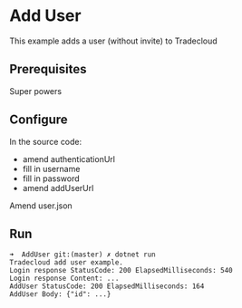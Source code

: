 # Add User

This example adds a user (without invite) to Tradecloud

## Prerequisites

Super powers

## Configure

In the source code:
- amend authenticationUrl
- fill in username
- fill in password
- amend addUserUrl

Amend user.json

## Run

```
➜  AddUser git:(master) ✗ dotnet run
Tradecloud add user example.
Login response StatusCode: 200 ElapsedMilliseconds: 540
Login response Content: ...
AddUser StatusCode: 200 ElapsedMilliseconds: 164
AddUser Body: {"id": ...}
```